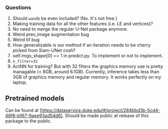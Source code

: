 ### Questions

1. Should `wandb` be even included? (No. It's not free.)
2. Making training data for all the other features (i.e. LE and vertices)?
3. No need to merge the regular U-Net package anymore.
4. Weird prev_image augmentation bug
5. Weird tif bug
6. How generalizable is our method if an iteration needs to be cherry picked from Siam-UNet cosh?
7. self.imgs_shape[0] == 1 in predict.py. To implement or not to implement.
8. `n_filter=32`
9. ActNN for training? But with 32 filters the graphics memory use is pretty managable (< 8GB, around 6.1GB). Currently, inference takes less than 3GB of graphics memory and regular memory. It works perfectly on my laptop.

## Pretrained models

Can be found at [https://dataservice.duke.edu/#/project/284bbd3b-5cd4-46f6-bf67-9aee93ad54d6]. Should be made public at release of this package to the public.